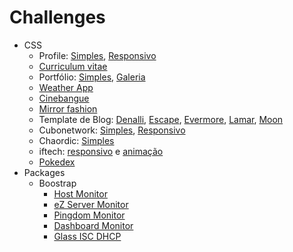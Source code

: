 # Challenges

* CSS
  * Profile: [Simples](css/profile-simple/), [Responsivo](css/profile-responsive/)
  * [Curriculum vitae](css/curriculum-vitae/)
  * Portfólio: [Simples](css/portfolio-simple/), [Galeria](css/portfolio-gallery/)
  * [Weather App](css/weather-responsive/)
  * [Cinebangue](css/cinebangue-responsive/)
  * [Mirror fashion](css/mirrorfashion/)
  * Template de Blog: [Denalli](css/blog-denalli/), [Escape](css/blog-escape/), [Evermore](css/blog-evermore/), [Lamar](css/blog-lamar/), [Moon](css/blog-moon/)
  * Cubonetwork: [Simples](css/cubonetwork-simple/), [Responsivo](css/cubonetwork-responsive/)
  * Chaordic: [Simples](css/chaordic-simple/)
  * iftech: [responsivo](css/iftech) e [animação](css/iftech-animation)
  * [Pokedex](css/pokedex)
* Packages
  * Boostrap
    * [Host Monitor](packages/bootstrap/host-monitor/)
    * [eZ Server Monitor](packages/bootstrap/ez-server-monitor/)
    * [Pingdom Monitor](packages/bootstrap/pingdom-monitor/)
    * [Dashboard Monitor](packages/bootstrap/dashboard-monitor/)
    * [Glass ISC DHCP](packages/bootstrap/glass-isc-dhcp/)
